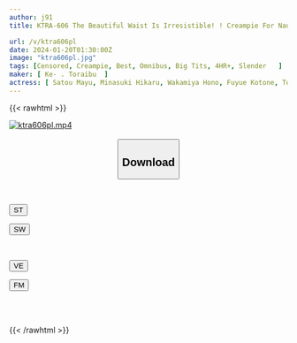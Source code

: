 ```yaml
---
author: j91
title: KTRA-606 The Beautiful Waist Is Irresistible! ! Creampie For Naughty Body Girls 4 Hours

url: /v/ktra606pl
date: 2024-01-20T01:30:00Z
image: "ktra606pl.jpg"
tags: [Censored, Creampie, Best, Omnibus, Big Tits, 4HR+, Slender	]
maker: [ Ke- . Toraibu  ]
actress: [ Satou Mayu, Minasuki Hikaru, Wakamiya Hono, Fuyue Kotone, Toujou Natsu ]
---
```



{{< rawhtml >}}

<div class="video" data-videoid="908kZxLJxLHaWlD">
    <a href="javascript:;">
        <img src="/v/ktra606pl/ktra606pl.jpg" width="WIDTH" height="HEIGHT" alt="ktra606pl.mp4" loading="lazy">
    </a>
</div>

<script type="text/javascript" src="https://j91.asia/asset/on-demand-st.js"></script>

<br>
  <link rel="stylesheet" href="https://j91.asia/asset/bs5.css">
  
  <center>
  <button class="btn btn-primary" type="button" data-bs-toggle="collapse" data-bs-target=".multi-collapse" aria-expanded="false" aria-controls="multiCollapseExample1 multiCollapseExample2"><h2>Download</h2></button></center>
</p>
<div class="row">
  <div class="col">
    <div class="collapse multi-collapse" id="multiCollapseExample1">
      <div class="card card-body">
	      	      <br>
<div class="buttons">  
<p><a href="https://streamtape.to/v/908kZxLJxLHaWlD" target="_blank"><button class="btn-hover color-3"><i class="fa fa-download"></i> ST</button></a></p>
<p><a href="https://flaswish.com/1qprf1sbyf0k" target="_blank"><button class="btn-hover color-2"><i class="fa fa-download"></i> SW</button></a></p></div>
    </div>
  </div>
</div>
  <div class="col">
    <div class="collapse multi-collapse" id="multiCollapseExample2">
      <div class="card card-body">
	      <br>
<div class="buttons">
<p><a href="javascript:;" target="_blank"><button class="btn-hover color-9"><i class="fa fa-download"></i> VE</button></a></p>
<p><a href="javascript:;" target="_blank"><button class="btn-hover color-8"><i class="fa fa-download"></i> FM</button></a></p></div>
<br><br>
      </div>
    </div>
  </div>
</div>

{{< /rawhtml >}}